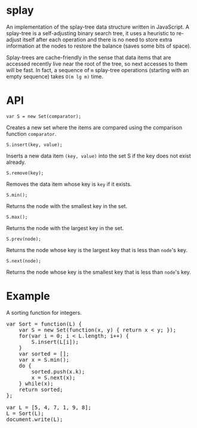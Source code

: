# splay
An implementation of the splay-tree data structure written in JavaScript. A splay-tree is a self-adjusting binary search tree, it uses a heuristic to re-adjust itself after each operation and there is no need to store extra information at the nodes to restore the balance (saves some bits of space).

Splay-trees are cache-friendly in the sense that data items that are accessed recently live near the root of the tree, so next accesses to them will be fast. In fact, a sequence of `m` splay-tree operations (starting with an empty sequence) takes  `O(m lg m)` time.

# API

`var S = new Set(comparator);`

Creates a new set where the items are compared using the comparison function `comparator`.

`S.insert(key, value);`

Inserts a new data item `(key, value)` into the set S if the key does not exist already.

`S.remove(key);`

Removes the data item whose key is `key` if it exists.

`S.min();`

Returns the node with the smallest key in the set.

`S.max();`

Returns the node with the largest key in the set.

`S.prev(node);`

Returns the node whose key is the largest key that is less than `node`'s key.

`S.next(node);`

Returns the node whose key is the smallest key that is less than `node`'s key.

# Example

A sorting function for integers.
<pre>
var Sort = function(L) {
	var S = new Set(function(x, y) { return x < y; });
	for(var i = 0; i < L.length; i++) {
		S.insert(L[i]);
	}
	var sorted = [];
	var x = S.min();
	do {
		sorted.push(x.k);
		x = S.next(x);
	} while(x);
	return sorted;
};

var L = [5, 4, 7, 1, 9, 8];
L = Sort(L);
document.write(L);
</pre>
